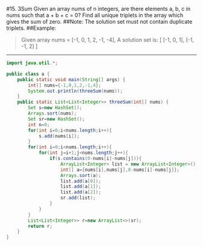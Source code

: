 #15. 3Sum
Given an array nums of n integers, are there elements a, b, c in nums such that a + b + c = 0? Find all unique triplets in the array which gives the sum of zero.
##Note:
The solution set must not contain duplicate triplets.
##Example:
>Given array nums = [-1, 0, 1, 2, -1, -4],
A solution set is:
[
  [-1, 0, 1],
  [-1, -1, 2]
]

---
```java
import java.util.*;

public class a {
    public static void main(String[] args) {
        int[] nums={-1,0,1,2,-1,4};
        System.out.println(threeSum(nums));
    }
    public static List<List<Integer>> threeSum(int[] nums) {
        Set s=new HashSet();
        Arrays.sort(nums);
        Set sr=new HashSet();
        int n=0;
        for(int i=0;i<nums.length;i++){
            s.add(nums[i]);
        }
        for(int i=0;i<nums.length;i++){
            for(int j=i+1;j<nums.length;j++){
                if(s.contains(0-nums[i]-nums[j])){
                    ArrayList<Integer> list = new ArrayList<Integer>();
                    int[] a={nums[i],nums[j],0-nums[i]-nums[j]};
                    Arrays.sort(a);
                    list.add(a[0]);
                    list.add(a[1]);
                    list.add(a[2]);
                    sr.add(list);
                }
            }
        }
        List<List<Integer>> r=new ArrayList<>(sr);
        return r;
    }
}
